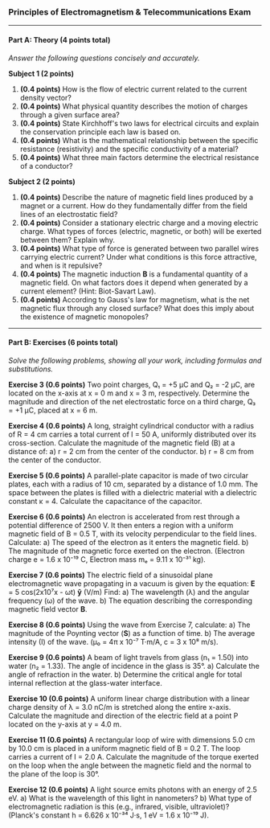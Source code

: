 ### **Principles of Electromagnetism & Telecommunications Exam**

---

#### **Part A: Theory (4 points total)**

*Answer the following questions concisely and accurately.*

**Subject 1 (2 points)**

1.  **(0.4 points)** How is the flow of electric current related to the current density vector?
2.  **(0.4 points)** What physical quantity describes the motion of charges through a given surface area?
3.  **(0.4 points)** State Kirchhoff's two laws for electrical circuits and explain the conservation principle each law is based on.
4.  **(0.4 points)** What is the mathematical relationship between the specific resistance (resistivity) and the specific conductivity of a material?
5.  **(0.4 points)** What three main factors determine the electrical resistance of a conductor?

**Subject 2 (2 points)**

1.  **(0.4 points)** Describe the nature of magnetic field lines produced by a magnet or a current. How do they fundamentally differ from the field lines of an electrostatic field?
2.  **(0.4 points)** Consider a stationary electric charge and a moving electric charge. What types of forces (electric, magnetic, or both) will be exerted between them? Explain why.
3.  **(0.4 points)** What type of force is generated between two parallel wires carrying electric current? Under what conditions is this force attractive, and when is it repulsive?
4.  **(0.4 points)** The magnetic induction **B** is a fundamental quantity of a magnetic field. On what factors does it depend when generated by a current element? (Hint: Biot-Savart Law).
5.  **(0.4 points)** According to Gauss's law for magnetism, what is the net magnetic flux through any closed surface? What does this imply about the existence of magnetic monopoles?

---

#### **Part B: Exercises (6 points total)**

*Solve the following problems, showing all your work, including formulas and substitutions.*

**Exercise 3 (0.6 points)**
Two point charges, Q₁ = +5 μC and Q₂ = -2 μC, are located on the x-axis at x = 0 m and x = 3 m, respectively. Determine the magnitude and direction of the net electrostatic force on a third charge, Q₃ = +1 μC, placed at x = 6 m.

**Exercise 4 (0.6 points)**
A long, straight cylindrical conductor with a radius of R = 4 cm carries a total current of I = 50 A, uniformly distributed over its cross-section. Calculate the magnitude of the magnetic field (B) at a distance of:
a) r = 2 cm from the center of the conductor.
b) r = 8 cm from the center of the conductor.

**Exercise 5 (0.6 points)**
A parallel-plate capacitor is made of two circular plates, each with a radius of 10 cm, separated by a distance of 1.0 mm. The space between the plates is filled with a dielectric material with a dielectric constant κ = 4. Calculate the capacitance of the capacitor.

**Exercise 6 (0.6 points)**
An electron is accelerated from rest through a potential difference of 2500 V. It then enters a region with a uniform magnetic field of B = 0.5 T, with its velocity perpendicular to the field lines. Calculate:
a) The speed of the electron as it enters the magnetic field.
b) The magnitude of the magnetic force exerted on the electron.
(Electron charge e = 1.6 x 10⁻¹⁹ C, Electron mass mₑ = 9.11 x 10⁻³¹ kg).

**Exercise 7 (0.6 points)**
The electric field of a sinusoidal plane electromagnetic wave propagating in a vacuum is given by the equation:
**E** = 5 cos(2x10⁷x - ωt) **ŷ** (V/m)
Find:
a) The wavelength (λ) and the angular frequency (ω) of the wave.
b) The equation describing the corresponding magnetic field vector **B**.

**Exercise 8 (0.6 points)**
Using the wave from Exercise 7, calculate:
a) The magnitude of the Poynting vector (**S**) as a function of time.
b) The average intensity (I) of the wave.
(μ₀ = 4π x 10⁻⁷ T·m/A, c = 3 x 10⁸ m/s).

**Exercise 9 (0.6 points)**
A beam of light travels from glass (n₁ = 1.50) into water (n₂ = 1.33). The angle of incidence in the glass is 35°.
a) Calculate the angle of refraction in the water.
b) Determine the critical angle for total internal reflection at the glass-water interface.

**Exercise 10 (0.6 points)**
A uniform linear charge distribution with a linear charge density of λ = 3.0 nC/m is stretched along the entire x-axis. Calculate the magnitude and direction of the electric field at a point P located on the y-axis at y = 4.0 m.

**Exercise 11 (0.6 points)**
A rectangular loop of wire with dimensions 5.0 cm by 10.0 cm is placed in a uniform magnetic field of B = 0.2 T. The loop carries a current of I = 2.0 A. Calculate the magnitude of the torque exerted on the loop when the angle between the magnetic field and the normal to the plane of the loop is 30°.

**Exercise 12 (0.6 points)**
A light source emits photons with an energy of 2.5 eV.
a) What is the wavelength of this light in nanometers?
b) What type of electromagnetic radiation is this (e.g., infrared, visible, ultraviolet)?
(Planck's constant h = 6.626 x 10⁻³⁴ J·s, 1 eV = 1.6 x 10⁻¹⁹ J).